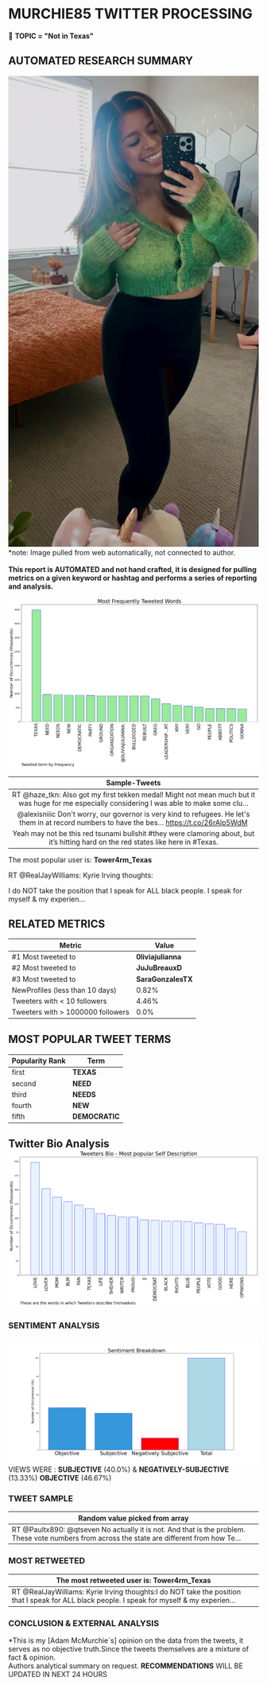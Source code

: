 # MURCHIE85 TWITTER PROCESSING 
&#x1F34E; **TOPIC = "Not in Texas"**

## AUTOMATED RESEARCH SUMMARY

![image](assets/2022-11-09hashtagImage.png)*note: Image pulled from web automatically, not connected to author.
<br></br>
<b> This report is AUTOMATED and not hand crafted, it is designed for pulling metrics on a given keyword or hashtag and performs a series of reporting and analysis.</b>



![image](assets/2022-11-09TWEETS.png)



|                **Sample-Tweets**        |
| :-------------: |
| RT @haze_tkn: Also got my first tekken medal! Might not mean much but it was huge for me especially considering I was able to make some clu… |
| @alexisniiic Don't worry, our governor is very kind to refugees. He let's them in at record numbers to have the bes… https://t.co/26rAlp5WdM |
| Yeah may not be this red tsunami bullshit #they were clamoring about, but it’s hitting hard on the red states like here in #Texas. |

The most popular user is: **Tower4rm_Texas**
<div class="alert alert-block alert-danger"> RT @RealJayWilliams: Kyrie Irving thoughts:

I do NOT take the position that I speak for ALL black people. I speak for myself &amp; my experien…</div>

## RELATED METRICS<br>
| Metric | Value |
| ------------- | ------------- |
| #1 Most tweeted to  | **0liviajulianna** |
| #2 Most tweeted to  | **JuJuBreauxD** |
| #3 Most tweeted to  | **SaraGonzalesTX** |
| NewProfiles (less than 10 days) | 0.82%  |
| Tweeters with < 10 followers  | 4.46%|
| Tweeters with > 1000000 followers  | 0.0%  |



## MOST POPULAR TWEET TERMS 


| Popularity Rank  | Term |
| ------------- | ------------- |
| first  | **TEXAS**  |
| second  | **NEED**  |
| third  | **NEEDS** |
| fourth  | **NEW**  |
| fifth  | **DEMOCRATIC**  |


## Twitter Bio Analysis![image](assets/2022-11-09BIO.png)
### SENTIMENT ANALYSIS
![image](assets/2022-11-09sentiment.png)
VIEWS WERE : **SUBJECTIVE**  (40.0%) & **NEGATIVELY-SUBJECTIVE** (13.33%) **OBJECTIVE** (46.67%)

### TWEET SAMPLE 
| Random value picked from array |
| ------------- |
|RT @Paultx890: @qtseven No actually it is not.  And that is the problem. These vote numbers from across the state are different from how Te… |

### MOST RETWEETED 

| The most retweeted user is: **Tower4rm_Texas**  |
| ------------- |
| RT @RealJayWilliams: Kyrie Irving thoughts:I do NOT take the position that I speak for ALL black people. I speak for myself &amp; my experien… |

### CONCLUSION & EXTERNAL ANALYSIS

*This is my [Adam McMurchie`s] opinion on the data from the tweets, it serves as no objective truth.Since the tweets themselves are a mixture of fact & opinion.<br>
Authors analytical summary on request.
**RECOMMENDATIONS** WILL BE UPDATED IN NEXT  24 HOURS <br>